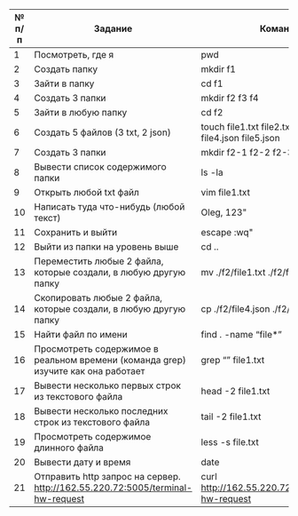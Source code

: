 № п/п | Задание  | Команда
|-----| ---------|---------
1 | Посмотреть, где я | pwd
2 | Создать папку | mkdir f1
3 | Зайти в папку | cd f1
4 | Создать 3 папки | mkdir f2 f3 f4
5 | Зайти в любую папку | cd f2
6 | Создать 5 файлов (3 txt, 2 json) | touch file1.txt file2.txt file3.txt file4.json file5.json
7 | Создать 3 папки | mkdir f2-1 f2-2 f2-3
8 | Вывести список содержимого папки | ls -la
9 | Открыть любой txt файл | vim file1.txt
10 | Написать туда что-нибудь (любой текст) | Oleg, 123"
11 | Сохранить и выйти | escape :wq"
12 | Выйти из папки на уровень выше | cd ..
13 | Переместить любые 2 файла, которые создали, в любую другую папку | mv ./f2/file1.txt ./f2/file2.txt f3/
14 | Скопировать любые 2 файла, которые создали, в любую другую папку | cp ./f2/file4.json ./f2/file5.json f4/
15 | Найти файл по имени | find . -name “file*”
16 | Просмотреть содержимое в реальном времени (команда grep) изучите как она работает | grep “” file1.txt
17 | Вывести несколько первых строк из текстового файла | head -2 file1.txt
18 | Вывести несколько последних строк из текстового файла | tail -2 file1.txt
19 | Просмотреть содержимое длинного файла | less -s file.txt
20 | Вывести дату и время | date
21 | Отправить http запрос на сервер. http://162.55.220.72:5005/terminal-hw-request | curl http://162.55.220.72:5005/terminal-hw-request
